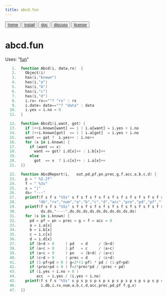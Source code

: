 ```yaml
---
title: abcd.fun
---
```


<button class="button button1"><a href="/fun/index">home</a></button>   <button class="button button2"><a href="/fun/INSTALL">install</a></button>   <button class="button button1"><a href="/fun/ABOUT">doc</a></button>   <button class="button button2"><a href="http://github.com/timm/fun/issues">discuss</a></button>    <button class="button button1"><a href="/fun/LICENSE">license</a></button> <br>



# abcd.fun
Uses:  "[fun](fun)"<br>

```awk
   1.  function Abcd(i, data,rx)  {
   2.    Object(i)
   3.    has(i,"known")
   4.    has(i,"a")
   5.    has(i,"b")
   6.    has(i,"c")
   7.    has(i,"d")
   8.    i.rx= rx==""? "rx" : rx
   9.    i.date= date==""? "data" : data
  10.    i.yes = i.no = 0
  11.  }
```

```awk
  12.  function Abcd1(i,want, got) {
  13.    if (++i.known[want] == 1 ) i.a[want] = i.yes + i.no 
  14.    if (++i.known[got]  == 1 ) i.a[got]  = i.yes + i.no 
  15.    want == got ?  i.yes++ : i.no++ 
  16.    for (x in i.known) {
  17.      if (want == x) 
  18.        want == got? i.d[x]++ : i.b[x]++
  19.      else 
  20.        got  == x  ? i.c[x]++ : i.a[x]++
  21.  }}
```

```awk
  22.  function AbcdReport(i,   out,pd,pf,pn,prec,g,f,acc,a,b,c,d) {
  23.    p = " %3.2f"
  24.    f = " %3s"
  25.    s = "|"
  26.    ds= "---"
  27.    printf(f s f s "%5s" s f s f s f s f s f s f s f s f s f s f s "class\n",
  28.          "db","rx","num","a","b","c","d","acc","pre","pd","pf","f","g")
  29.    printf(f s f s "%5s" s f s f s f s f s f s f s f s f s f s f s "-----\n",
  30.           ds,ds,"----",ds,ds,ds,ds,ds,ds,ds,ds,ds,ds)
  31.    for (x in i.known) {
  32.      pd = pf = pn = prec = g = f = acc = 0
  33.      a = i.a[x]
  34.      b = i.b[x]
  35.      c = i.c[x]
  36.      d = i.d[x]
  37.      if (b+d > 0     ) pd   = d     / (b+d) 
  38.      if (a+c > 0     ) pf   = c     / (a+c) 
  39.      if (a+c > 0     ) pn   = (b+d) / (a+c) 
  40.      if (c+d > 0     ) prec = d     / (c+d) 
  41.      if (1-pf+pd > 0 ) g=2*(1-pf) * pd / (1-pf+pd) 
  42.      if (prec+pd > 0 ) f=2*prec*pd / (prec + pd)   
  43.      if (i.yes + i.no > 0 ) 
  44.         acc  = i.yes / (i.yes + i.no) 
  45.    printf(f s f s "%5s" s p s p s p s p s p s p s p s p s p s p s "%s\n",
  46.           i.db,i.rx,num,a,b,c,d,acc,prec,pd,pf f,g,x)
  47.  }}
```

